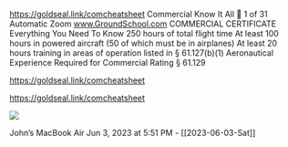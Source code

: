 https://goldseal.link/comcheatsheet
  Commercial Know It All 
   1 of 31 Automatic Zoom
    www.GroundSchool.com
COMMERCIAL CERTIFICATE Everything You Need To Know
250 hours of total flight time
At least 100 hours in powered aircraft (50 of which must be in airplanes)
At least 20 hours training in areas of operation listed in § 61.127(b)(1)
Aeronautical Experience
Required for Commercial Rating § 61.129
 
https://goldseal.link/comcheatsheet

https://goldseal.link/comcheatsheet

![](<file:///Users/johnoleary/Library/Mobile Documents/iCloud~is~workflow~my~workflows/Documents/Screenshots/2023-06-03 175155.png>)

John’s MacBook Air
Jun 3, 2023 at 5:51 PM - [[2023-06-03-Sat]]

